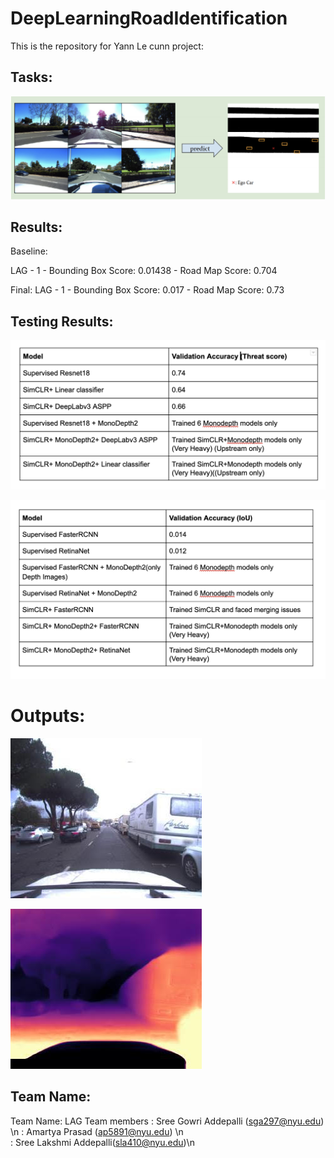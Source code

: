 # DeepLearningRoadIdentification

This is the repository for Yann Le cunn project:

## Tasks:

![Road Map Accuracy](images/Task.png)

## Results:
Baseline:

LAG - 1 - Bounding Box Score: 0.01438 - Road Map Score: 0.704

Final:
LAG - 1 - Bounding Box Score: 0.017 - Road Map Score: 0.73

## Testing Results:

![Road Map Accuracy](images/Result_Road_map.png)

![Road Map Accuracy](images/object%20detection.png)

# Outputs:

![Road Map Accuracy](/images/OriginalImage.jpg)

![Road Map Accuracy](images/DepthImage.jpg)

## Team Name:
Team Name: LAG
Team members : Sree Gowri Addepalli (sga297@nyu.edu) \n
             : Amartya Prasad (ap5891@nyu.edu)    \n                     
             : Sree Lakshmi Addepalli(sla410@nyu.edu)\n






